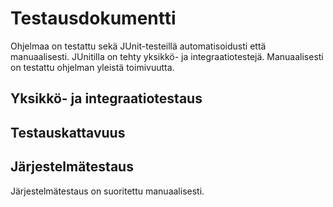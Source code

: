 # Testausdokumentti
Ohjelmaa on testattu sekä JUnit-testeillä automatisoidusti että manuaalisesti. JUnitilla on tehty yksikkö- ja integraatiotestejä. Manuaalisesti on testattu ohjelman yleistä toimivuutta.

## Yksikkö- ja integraatiotestaus

## Testauskattavuus

## Järjestelmätestaus
Järjestelmätestaus on suoritettu manuaalisesti.
